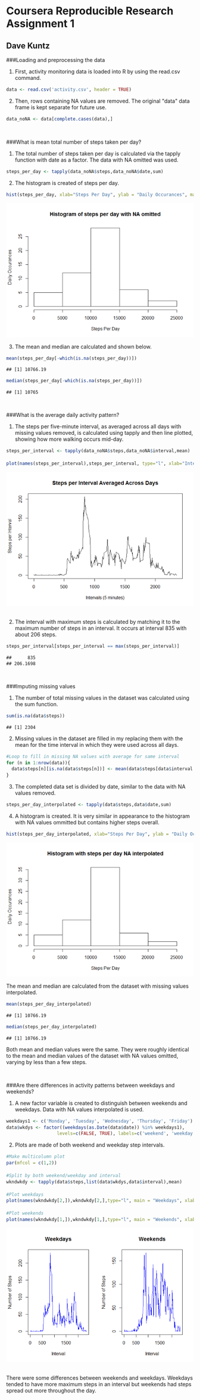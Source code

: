# Coursera Reproducible Research Assignment 1



## Dave Kuntz


###Loading and preprocessing the data

1. First, activity monitoring data is loaded into R by using the read.csv command.


```r
data <- read.csv('activity.csv', header = TRUE)
```

2. Then, rows containing NA values are removed.  The original "data" data frame is kept separate for future use.

```r
data_noNA <- data[complete.cases(data),]
```
&nbsp;


###What is mean total number of steps taken per day?
1. The total number of steps taken per day is calculated via the tapply function with date as a factor.  The data with NA omitted was used.


```r
steps_per_day <- tapply(data_noNA$steps,data_noNA$date,sum)
```

2. The histogram is created of steps per day.


```r
hist(steps_per_day, xlab="Steps Per Day", ylab = "Daily Occurances", main="Histogram of steps per day with NA omitted")
```

![](figure/figure1-1.png)<!-- -->

3. The mean and median are calculated and shown below.

```r
mean(steps_per_day[-which(is.na(steps_per_day))])
```

```
## [1] 10766.19
```

```r
median(steps_per_day[-which(is.na(steps_per_day))])
```

```
## [1] 10765
```
&nbsp;

###What is the average daily activity pattern?
1. The steps per five-minute interval, as averaged across all days with missing values removed, is calculated using tapply and then line plotted, showing how more walking occurs mid-day.


```r
steps_per_interval <- tapply(data_noNA$steps,data_noNA$interval,mean)

plot(names(steps_per_interval),steps_per_interval, type="l", xlab="Intervals (5 minutes)", ylab = "Steps per Interval", main="Steps per Interval Averaged Across Days")
```

![](figure/figure2-1.png)<!-- -->
&nbsp;

2. The interval with maximum steps is calculated by matching it to the maximum number of steps in an interval.  It occurs at interval 835 with about 206 steps.


```r
steps_per_interval[steps_per_interval == max(steps_per_interval)]
```

```
##      835 
## 206.1698
```

&nbsp;

###Imputing missing values
1. The number of total missing values in the dataset was calculated using the sum function.

```r
sum(is.na(data$steps))
```

```
## [1] 2304
```
2. Missing values in the dataset are filled in my replacing them with the mean for the time interval in which they were used across all days.

```r
#Loop to fill in missing NA values with average for same interval
for (n in 1:nrow(data)){
  data$steps[n][is.na(data$steps[n])] <- mean(data$steps[data$interval == data$interval[n]], na.rm = TRUE)
}
```

3. The completed data set is divided by date, similar to the data with NA values removed.


```r
steps_per_day_interpolated <- tapply(data$steps,data$date,sum)
```

4. A histogram is created.  It is very similar in appearance to the histogram with NA values ommitted but contains higher steps overall.

```r
hist(steps_per_day_interpolated, xlab="Steps Per Day", ylab = "Daily Occurances", main = "Histogram with steps per day NA interpolated")
```

![](figure/figure3-1.png)<!-- -->

The mean and median are calculated from the dataset with missing values interpolated.

```r
mean(steps_per_day_interpolated)
```

```
## [1] 10766.19
```

```r
median(steps_per_day_interpolated)
```

```
## [1] 10766.19
```
Both mean and median values were the same.  They were roughly identical to the mean and median values of the dataset with NA values omitted, varying by less than a few steps.

&nbsp;

###Are there differences in activity patterns between weekdays and weekends?
1. A new factor variable is created to distinguish between weekends and weekdays.  Data with NA values interpolated is used.

```r
weekdays1 <- c('Monday', 'Tuesday', 'Wednesday', 'Thursday', 'Friday')
data$wkdys <- factor((weekdays(as.Date(data$date)) %in% weekdays1), 
                   levels=c(FALSE, TRUE), labels=c('weekend', 'weekday'))
```
2. Plots are made of both weekend and weekday step intervals.


```r
#Make multicolumn plot
par(mfcol = c(1,2))

#Split by both weekend/weekday and interval
wkndwkdy <- tapply(data$steps,list(data$wkdys,data$interval),mean)

#Plot weekdays
plot(names(wkndwkdy[2,]),wkndwkdy[2,],type="l", main = "Weekdays", xlab="Interval", ylab = "Number of Steps", col="blue")

#Plot weekends
plot(names(wkndwkdy[1,]),wkndwkdy[1,],type="l", main = "Weekends", xlab="Interval", ylab = "Number of Steps", col="blue")
```

![](figure/figure4-1.png)<!-- -->
&nbsp;

There were some differences between weekends and weekdays.  Weekdays tended to have more maximum steps in an interval but weekends had steps spread out more throughout the day.
